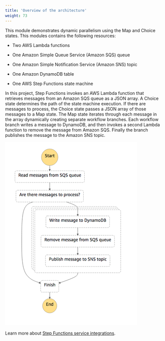 ```yaml
---
title: 'Overview of the architecture'
weight: 73
---
```


This module demonstrates dynamic parallelism using the Map and Choice states. This modules contains the following resources:

- Two AWS Lambda functions

- One Amazon Simple Queue Service (Amazon SQS) queue

- One Amazon Simple Notification Service (Amazon SNS) topic

- One Amazon DynamoDB table

- One AWS Step Functions state machine

In this project, Step Functions invokes an AWS Lambda function that retrieves messages from an Amazon SQS queue as a JSON array. A Choice state determines the path of the state machine execution. If there are messages to process, the Choice state passes a JSON array of those messages to a Map state. The Map state iterates through each message in the array dynamically creating separate workflow branches. Each workflow branch writes a message to DynamoDB, and then invokes a second Lambda function to remove the message from Amazon SQS. Finally the branch publishes the message to the Amazon SNS topic.

![Visual Workflow](/static/img/module-5/visual-workflow.png)

Learn more about [Step Functions service integrations](https://docs.aws.amazon.com/step-functions/latest/dg/concepts-service-integrations.html).
